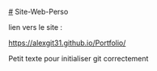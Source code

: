[#](#.md) Site-Web-Perso

lien vers le site :

https://alexgit31.github.io/Portfolio/

Petit texte pour initialiser git correctement
